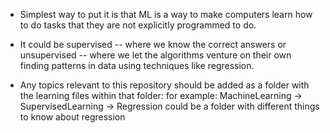 * Simplest way to put it is that ML is a way to make computers learn how to do tasks that they are not explicitly programmed to do.

* It could be supervised -- where we know the correct answers or unsupervised -- where we let the algorithms venture on their own finding patterns in data using techniques like regression.

* Any topics relevant to this repository should be added as a folder with the learning files within that folder: for example: MachineLearning -> SupervisedLearning -> Regression could be a folder with different things to know about regression
